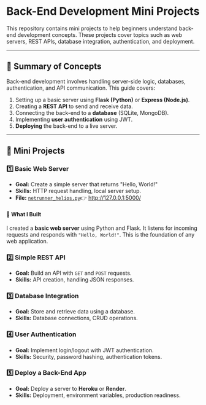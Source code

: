# Back-End Development Mini Projects

This repository contains mini projects to help beginners understand back-end development concepts. These projects cover topics such as web servers, REST APIs, database integration, authentication, and deployment.

---

## 📝 Summary of Concepts

Back-end development involves handling server-side logic, databases, authentication, and API communication. This guide covers:
1. Setting up a basic server using **Flask (Python)** or **Express (Node.js)**.
2. Creating a **REST API** to send and receive data.
3. Connecting the back-end to a **database** (SQLite, MongoDB).
4. Implementing **user authentication** using JWT.
5. **Deploying** the back-end to a live server.

---

## 📌 Mini Projects

### **1️⃣ Basic Web Server**
- **Goal:** Create a simple server that returns "Hello, World!"
- **Skills:** HTTP request handling, local server setup.
- **File:** [`netrunner_helios.py`](./netrunner_helios.py)👉 http://127.0.0.1:5000/

#### 🔹 **What I Built**
I created a **basic web server** using Python and Flask. It listens for incoming requests and responds with `"Hello, World!"`. This is the foundation of any web application.

### **2️⃣ Simple REST API**
- **Goal:** Build an API with `GET` and `POST` requests.
- **Skills:** API creation, handling JSON responses.

### **3️⃣ Database Integration**
- **Goal:** Store and retrieve data using a database.
- **Skills:** Database connections, CRUD operations.

### **4️⃣ User Authentication**
- **Goal:** Implement login/logout with JWT authentication.
- **Skills:** Security, password hashing, authentication tokens.

### **5️⃣ Deploy a Back-End App**
- **Goal:** Deploy a server to **Heroku** or **Render**.
- **Skills:** Deployment, environment variables, production readiness.
